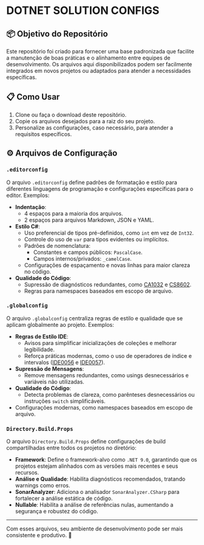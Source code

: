# DOTNET SOLUTION CONFIGS

## 📦 Objetivo do Repositório

Este repositório foi criado para fornecer uma base padronizada que facilite a manutenção de boas práticas e o alinhamento entre equipes de desenvolvimento. Os arquivos aqui disponibilizados podem ser facilmente integrados em novos projetos ou adaptados para atender a necessidades específicas.

## 📋 Como Usar

1. Clone ou faça o download deste repositório.
2. Copie os arquivos desejados para a raiz do seu projeto.
3. Personalize as configurações, caso necessário, para atender a requisitos específicos.

## ⚙️ Arquivos de Configuração

### `.editorconfig`

O arquivo `.editorconfig` define padrões de formatação e estilo para diferentes linguagens de programação e configurações específicas para o editor. Exemplos:
- **Indentação**:
  - 4 espaços para a maioria dos arquivos.
  - 2 espaços para arquivos Markdown, JSON e YAML.
- **Estilo C#**:
  - Uso preferencial de tipos pré-definidos, como `int` em vez de `Int32`.
  - Controle do uso de `var` para tipos evidentes ou implícitos.
  - Padrões de nomenclatura:
    - Constantes e campos públicos: `PascalCase`.
    - Campos internos/privados: `_camelCase`.
  - Configurações de espaçamento e novas linhas para maior clareza no código.
- **Qualidade do Código**:
  - Supressão de diagnósticos redundantes, como [CA1032](https://learn.microsoft.com/pt-br/dotnet/fundamentals/code-analysis/quality-rules/ca1032) e [CS8602](https://learn.microsoft.com/pt-br/dotnet/csharp/language-reference/compiler-messages/nullable-warnings#possible-dereference-of-null).
  - Regras para namespaces baseados em escopo de arquivo.

### `.globalconfig`

O arquivo `.globalconfig` centraliza regras de estilo e qualidade que se aplicam globalmente ao projeto. Exemplos:
- **Regras de Estilo IDE**:
  - Avisos para simplificar inicializações de coleções e melhorar legibilidade.
  - Reforça práticas modernas, como o uso de operadores de índice e intervalos ([IDE0056](https://learn.microsoft.com/pt-br/dotnet/fundamentals/code-analysis/style-rules/ide0056) e [IDE0057](https://learn.microsoft.com/pt-br/dotnet/fundamentals/code-analysis/style-rules/ide0057)).
- **Supressão de Mensagens**:
  - Remove mensagens redundantes, como usings desnecessários e variáveis não utilizadas.
- **Qualidade do Código**:
  - Detecta problemas de clareza, como parênteses desnecessários ou instruções `switch` simplificáveis.
- Configurações modernas, como namespaces baseados em escopo de arquivo.

### `Directory.Build.Props`

O arquivo `Directory.Build.Props` define configurações de build compartilhadas entre todos os projetos no diretório:
- **Framework**: Define o framework-alvo como `.NET 9.0`, garantindo que os projetos estejam alinhados com as versões mais recentes e seus recursos.
- **Análise e Qualidade**: Habilita diagnósticos recomendados, tratando warnings como erros.
- **SonarAnalyzer**: Adiciona o analisador `SonarAnalyzer.CSharp` para fortalecer a análise estática de código.
- **Nullable**: Habilita a análise de referências nulas, aumentando a segurança e robustez do código.

---

Com esses arquivos, seu ambiente de desenvolvimento pode ser mais consistente e produtivo. 🚀
